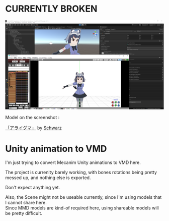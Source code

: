 # CURRENTLY BROKEN

![Rotations are completely off at the moment](https://raw.githubusercontent.com/vr-voyage/UnityToVMD/main/Screenshots/First-try-bad-rotations.png)

Model on the screenshot :

[「アライグマ」](https://3d.nicovideo.jp/works/td29560) by [Schwarz](https://3d.nicovideo.jp/users/196981)

# Unity animation to VMD

I'm just trying to convert Mecanim Unity animations
to VMD here.

The project is currenlty barely working, with bones
rotations being pretty messed up, and nothing else
is exported.

Don't expect anything yet.

Also, the Scene might not be useable currently,
since I'm using models that I cannot share here.  
Since MMD models are kind-of required here, using
shareable models will be pretty difficult.
